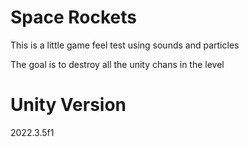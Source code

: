 # Space Rockets

This is a little game feel test using sounds and particles

The goal is to destroy all the unity chans in the level

# Unity Version
2022.3.5f1